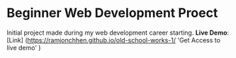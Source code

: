 # Beginner Web Development Proect
Initial project made during my web development career starting.
**Live Demo**: [Link] (https://ramjonchhen.github.io/old-school-works-1/ 'Get Access to live demo' )
